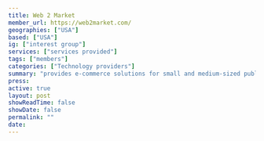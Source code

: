 ```yaml
---
title: Web 2 Market
member_url: https://web2market.com/
geographies: ["USA"]
based: ["USA"]
ig: ["interest group"] 
services: ["services provided"] 
tags: ["members"]
categories: ["Technology providers"]
summary: "provides e-commerce solutions for small and medium-sized publishers, primarily using the Magento and Shopify platforms, making it easy and affordable to sell online."
press:
active: true
layout: post
showReadTime: false
showDate: false
permalink: ""
date: 
---
```

